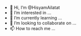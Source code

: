 - 👋 Hi, I’m @HisyamAilatat
- 👀 I’m interested in ...
- 🌱 I’m currently learning ...
- 💞️ I’m looking to collaborate on ...
- 📫 How to reach me ...

<!---
HisyamAilatat/HisyamAilatat is a ✨ special ✨ repository because its `README.md` (this file) appears on your GitHub profile.
You can click the Preview link to take a look at your changes.
--->
